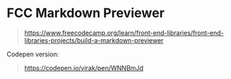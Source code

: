 # FCC Markdown Previewer

> https://www.freecodecamp.org/learn/front-end-libraries/front-end-libraries-projects/build-a-markdown-previewer

Codepen version:

> https://codepen.io/virak/pen/WNNBmJd

